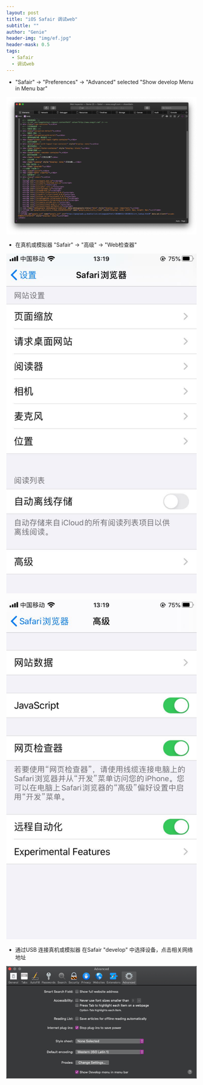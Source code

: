 ```yaml
---
layout: post
title: "iOS Safair 调试web"
subtitle: ""
author: "Genie"
header-img: "img/ef.jpg"
header-mask: 0.5
tags:
  - Safair
  - 调试web
---
```


* "Safair" -> "Preferences" -> "Advanced" selected "Show develop Menu in Menu bar"

![1](img/WebForTest/1.png)

* 在真机或模拟器 "Safair" -> "高级" -> "Web检查器"

![2](img/WebForTest/2.jpeg)

![3](img/WebForTest/3.jpeg)

* 通过USB 连接真机或模拟器 在Safair "develop" 中选择设备，点击相关网络地址

![4](img/WebForTest/2.png)


